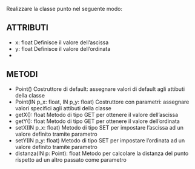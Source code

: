 Realizzare la classe punto nel seguente modo:

## ATTRIBUTI	
-	x: float		Definisce il valore dell’ascissa
-	y: float		Definisce il valore dell’ordinata
-	
## METODI	
- Point()		Costruttore di default: assegnare valori di default agli attibuti della classe
-	Point(IN p_x: float, IN p_y: float)		Costruttore con parametri: assegnare valori specifici agli attibuti della classe
- getX(): float		Metodo di tipo GET per ottenere il valore dell’ascissa
- getY(): float		Metodo di tipo GET per ottenere il valore dell’ordinata
-	setX(IN p_x: float)		Metodo di tipo SET per impostare l’ascissa ad un valore definito tramite parametro
-	setY(IN p_y: float)		Metodo di tipo SET per impostare l’ordinata ad un valore definito tramite parametro
- distanza(IN p: Point): float		Metodo per calcolare la distanza del punto rispetto ad un altro passato come parametro